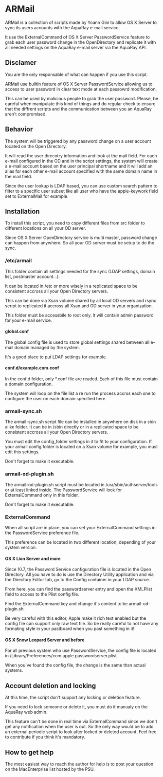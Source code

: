 ARMail
======

ARMail is a collection of scripts made by Yoann Gini to allow OS X Server to sync its users accounts with the AquaRay e-mail service.

It use the ExternalCommand of OS X Server PasswordService feature to grab each user password change in the OpenDirectory and replicate it with all needed settings on the AquaRay e-mail server via the AquaRay API.

Disclamer
---------

You are the only responsable of what can happen if you use this script.

ARMail use builtin feature of OS X Server PasswordService allowing us to access to user password in clear text mode at each passowrd modification.

This can be used by malicious people to grab the user password. Please, be careful when manipulate this kind of things and do regular check to ensure that the diffrent scripts and the communication between you an AquaRay aren't compromised.

Behavior
--------

The system will be triggered by any password change on a user account located on the Open Directory.

It will read the user direcotry information and look at the mail field. For each e-mail configured in the OD and in the script settings, the system will create a e-mail account based on the user principal shortname and it will add an alias for each other e-mail account specified with the same domain name in the mail field.

Since the user lookup is LDAP based, you can use custom search pattern to filter to a specific user subset like all user who have the apple-keywork field set to ExternalMail for example.

Installation
------------

To install this script, you need to copy different files from src folder to different locations on all your OD server.

Since OS X Server OpenDirectory service is multi master, password change can happen from anywhere. So all your OD server must be setup to do the sync.

### /etc/armail

This folder contain all settings needed for the sync (LDAP settings, domain list, postmaster account…).

It can be located in /etc or more wisely in a replicated space to be consistent accross all your Open Directory servers.

This can be done via Xsan volume shared by all local OD servers and rsync script to replicated it accross all Xsan and OD server in your organization.

This folder must be accessbile to root only. It will contain admin password for your e-mail service.

#### global.conf

The global config file is used to store global settings shared between all e-mail domain managed by the system.

It's a good place to put LDAP settings for example.

#### conf.d/example.com.conf

In the conf.d folder, only *.conf file are readed. Each of this file must contain a domain configuration.

The system will loop on the file list a re run the process accros each one to configure the user on each domain specified here.

### armail-sync.sh

The armail-sync.sh script file can be installed in anywhere on disk in a sbin alike folder. It can be in /sbin directly or in a replicated space to be consistent accross all your Open Directory servers.

You must edit the config_folder settings in it to fit to your configuration. If your armail config folder is located on a Xsan volume for example, you must edit this settings.

Don't forget to make it executable.

### armail-od-plugin.sh

The armail-od-plugin.sh script must be located in /usr/sbin/authserver/tools or at least linked inside. The PasswordService will look for ExternalCommand only in this folder.

Don't forget to make it executable.

### ExternalCommand

When all script are in place, you can set your ExternalCommand settings in the PasswordService preference file.

This preference can be located in two different location, depending of your system version.

#### OS X Lion Server and more

Since 10.7, the Password Service configuration file is located in the Open Directory. All you have to do is use the Directory Utility application and via the Directory Editor tab, go to the Config container in your LDAP source.

From here, you can find the passwordserver entry and open the XMLPlist field to access to the Plist config file.

Find the ExternalCommand key and change it's content to be armail-od-plugin.sh.

Be very careful with this editor, Apple make it rich text enabled but the config file can support only raw text file. So be really careful to not have any formating style in your pastboard when you past something in it!

#### OS X Snow Leopard Server and before

For all previous system who use PasswordService, the config file is located in /Library/Preferences/com.apple.passwordserver.plist.

When you've found the config file, the change is the same than actual systems.

Account deletion and locking
----------------------------

At this time, the script don't support any locking or deletion feature.

If you need to lock someone or delete it, you must do it manualy on the AquaRay web admin.

This feature can't be done in real time via ExternalCommand since we don't get any notification when the user is out. So the only way would be to add an external periodic script to look after locked or deleted account. Feel free to contribute if you think it's mandatory.

How to get help
---------------

The most easiest way to reach the author for help is to post your question on the MacEnterprise list hosted by the PSU.